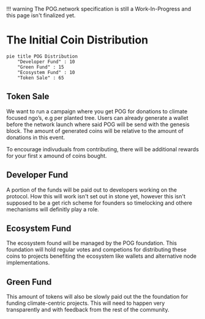 !!! warning
    The POG.network specification is still a Work-In-Progress and this page isn't finalized yet.

# The Initial Coin Distribution

```mermaid
pie title POG Distribution
    "Developer Fund" : 10
    "Green Fund" : 15
    "Ecosystem Fund" : 10
    "Token Sale" : 65
```

## Token Sale

We want to run a campaign where you get POG for donations to climate focused ngo’s, e.g per
planted tree. Users can already generate a wallet before the network launch where said POG will be send with the genesis block.
The amount of generated coins will be relative to the amount of donations in this event.

To encourage indivuduals from contributing, there will be additional rewards for your first x amound of coins bought.

## Developer Fund

A portion of the funds will be paid out to developers working on the protocol. How this will work isn't set out in stone yet, however this isn't supposed to be a get rich scheme for founders so timelocking and othere mechanisms will definitly play a role.

## Ecosystem Fund

The ecosystem found will be managed by the POG foundation. This foundation will hold regular votes and competions for distributing these coins to projects benefiting the ecosystem like wallets and alternative node implementations.

## Green Fund

This amount of tokens will also be slowly paid out the the foundation for funding climate-centric projects. This will need to happen very transparently and with feedback from the rest of the community.